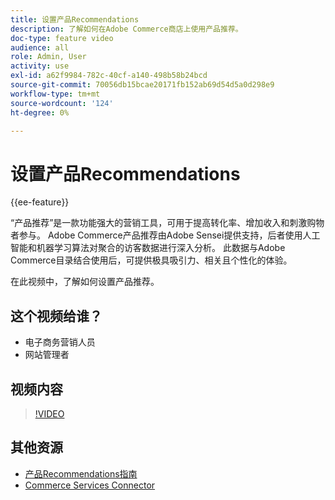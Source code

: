 ```yaml
---
title: 设置产品Recommendations
description: 了解如何在Adobe Commerce商店上使用产品推荐。
doc-type: feature video
audience: all
role: Admin, User
activity: use
exl-id: a62f9984-782c-40cf-a140-498b58b24bcd
source-git-commit: 70056db15bcae20171fb152ab69d54d5a0d298e9
workflow-type: tm+mt
source-wordcount: '124'
ht-degree: 0%

---
```


# 设置产品Recommendations

{{ee-feature}}

“产品推荐”是一款功能强大的营销工具，可用于提高转化率、增加收入和刺激购物者参与。 Adobe Commerce产品推荐由Adobe Sensei提供支持，后者使用人工智能和机器学习算法对聚合的访客数据进行深入分析。 此数据与Adobe Commerce目录结合使用后，可提供极具吸引力、相关且个性化的体验。

在此视频中，了解如何设置产品推荐。

## 这个视频给谁？

- 电子商务营销人员
- 网站管理者

## 视频内容

>[!VIDEO](https://video.tv.adobe.com/v/343991?quality=12&learn=on)

## 其他资源

- [产品Recommendations指南](https://experienceleague.adobe.com/docs/commerce-merchant-services/product-recommendations/overview.html)
- [Commerce Services Connector](https://experienceleague.adobe.com/docs/commerce-merchant-services/user-guides/integration-services/saas.html)
